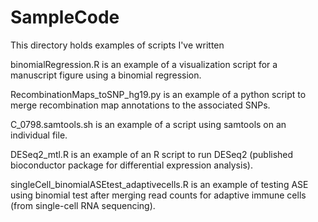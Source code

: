 # SampleCode
This directory holds examples of scripts I've written

binomialRegression.R is an example of a visualization script for a manuscript figure using a binomial regression.

RecombinationMaps_toSNP_hg19.py is an example of a python script to merge recombination map annotations to the associated SNPs. 

C_0798.samtools.sh is an example of a script using samtools on an individual file. 

DESeq2_mtl.R is an example of an R script to run DESeq2 (published bioconductor package for differential expression analysis).

singleCell_binomialASEtest_adaptivecells.R is an example of testing ASE using binomial test after merging read counts for adaptive immune cells (from single-cell RNA sequencing).

